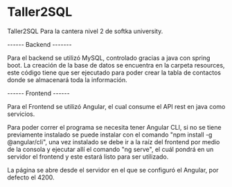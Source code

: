 # Taller2SQL

Taller2SQL Para la cantera nivel 2 de softka university.

------ Backend -------

Para el backend se utilizó MySQL, controlado gracias a java con spring boot.
La creación de la base de datos se encuentra en la carpeta resources, este código tiene que ser ejecutado para poder crear la tabla de contactos donde se almacenará toda la información.

------ Frontend ------

Para el Frontend se utilizó Angular, el cual consume el API rest en java como servicios.

Para poder correr el programa se necesita tener Angular CLI, si no se tiene previamente instalado se puede instalar con el comando "npm install -g @angular/cli", una vez instalado se debe ir a la raíz del frontend por medio de la consola y ejecutar allí el comando "ng serve", el cuál pondrá en un servidor el frontend y este estará listo para ser utilizado.

La página se abre desde el servidor en el que se configuró el Angular, por defecto el 4200.
